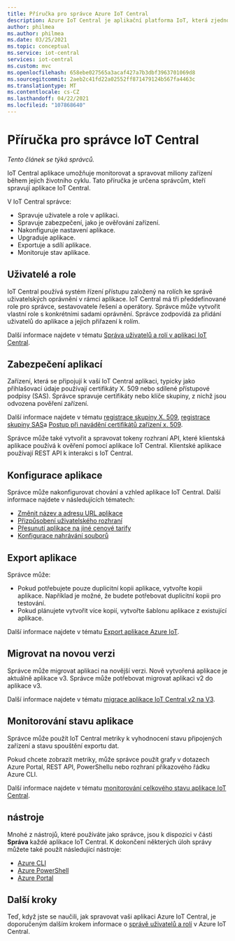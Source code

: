 ```yaml
---
title: Příručka pro správce Azure IoT Central
description: Azure IoT Central je aplikační platforma IoT, která zjednodušuje vytváření řešení IoT. Tento článek poskytuje přehled role správce v IoT Central.
author: philmea
ms.author: philmea
ms.date: 03/25/2021
ms.topic: conceptual
ms.service: iot-central
services: iot-central
ms.custom: mvc
ms.openlocfilehash: 658ebe027565a3acaf427a7b3dbf3963701069d8
ms.sourcegitcommit: 2aeb2c41fd22a02552ff871479124b567fa4463c
ms.translationtype: MT
ms.contentlocale: cs-CZ
ms.lasthandoff: 04/22/2021
ms.locfileid: "107868640"
---
```

# <a name="iot-central-administrator-guide"></a>Příručka pro správce IoT Central

*Tento článek se týká správců.*

IoT Central aplikace umožňuje monitorovat a spravovat miliony zařízení během jejich životního cyklu. Tato příručka je určena správcům, kteří spravují aplikace IoT Central.

V IoT Central správce:

- Spravuje uživatele a role v aplikaci.
- Spravuje zabezpečení, jako je ověřování zařízení.
- Nakonfiguruje nastavení aplikace.
- Upgraduje aplikace.
- Exportuje a sdílí aplikace.
- Monitoruje stav aplikace.

## <a name="users-and-roles"></a>Uživatelé a role

IoT Central používá systém řízení přístupu založený na rolích ke správě uživatelských oprávnění v rámci aplikace. IoT Central má tři předdefinované role pro správce, sestavovatele řešení a operátory. Správce může vytvořit vlastní role s konkrétními sadami oprávnění. Správce zodpovídá za přidání uživatelů do aplikace a jejich přiřazení k rolím.

Další informace najdete v tématu [Správa uživatelů a rolí v aplikaci IoT Central](howto-manage-users-roles.md).

## <a name="application-security"></a>Zabezpečení aplikací

Zařízení, která se připojují k vaší IoT Central aplikaci, typicky jako přihlašovací údaje používají certifikáty X. 509 nebo sdílené přístupové podpisy (SAS). Správce spravuje certifikáty nebo klíče skupiny, z nichž jsou odvozena pověření zařízení.

Další informace najdete v tématu [registrace skupiny X. 509](concepts-get-connected.md#x509-group-enrollment), [registrace skupiny SAS](concepts-get-connected.md#sas-group-enrollment)a [Postup při navádění certifikátů zařízení x. 509](how-to-roll-x509-certificates.md).

Správce může také vytvořit a spravovat tokeny rozhraní API, které klientská aplikace používá k ověření pomocí aplikace IoT Central. Klientské aplikace používají REST API k interakci s IoT Central.

## <a name="configure-an-application"></a>Konfigurace aplikace

Správce může nakonfigurovat chování a vzhled aplikace IoT Central. Další informace najdete v následujících tématech:

- [Změnit název a adresu URL aplikace](howto-administer.md#change-application-name-and-url)
- [Přizpůsobení uživatelského rozhraní](howto-customize-ui.md)
- [Přesunutí aplikace na jiné cenové tarify](howto-view-bill.md)
- [Konfigurace nahrávání souborů](howto-configure-file-uploads.md)

## <a name="export-an-application"></a>Export aplikace

Správce může:

- Pokud potřebujete pouze duplicitní kopii aplikace, vytvořte kopii aplikace. Například je možné, že budete potřebovat duplicitní kopii pro testování.
- Pokud plánujete vytvořit více kopií, vytvořte šablonu aplikace z existující aplikace.

Další informace najdete v tématu [Export aplikace Azure IoT](howto-use-app-templates.md).

## <a name="migrate-to-a-new-version"></a>Migrovat na novou verzi

Správce může migrovat aplikaci na novější verzi. Nově vytvořená aplikace je aktuálně aplikace v3. Správce může potřebovat migrovat aplikaci v2 do aplikace v3.

Další informace najdete v tématu [migrace aplikace IoT Central v2 na V3](howto-migrate.md).

## <a name="monitor-application-health"></a>Monitorování stavu aplikace

Správce může použít IoT Central metriky k vyhodnocení stavu připojených zařízení a stavu spouštění exportu dat.

Pokud chcete zobrazit metriky, může správce použít grafy v dotazech Azure Portal, REST API, PowerShellu nebo rozhraní příkazového řádku Azure CLI.

Další informace najdete v tématu [monitorování celkového stavu aplikace IoT Central](howto-monitor-application-health.md).

## <a name="tools"></a>nástroje

Mnohé z nástrojů, které používáte jako správce, jsou k dispozici v části **Správa** každé aplikace IoT Central. K dokončení některých úloh správy můžete také použít následující nástroje:

- [Azure CLI](howto-manage-iot-central-from-cli.md)
- [Azure PowerShell](howto-manage-iot-central-from-powershell.md)
- [Azure Portal](howto-manage-iot-central-from-portal.md)

## <a name="next-steps"></a>Další kroky

Teď, když jste se naučili, jak spravovat vaši aplikaci Azure IoT Central, je doporučeným dalším krokem informace o [správě uživatelů a rolí](howto-manage-users-roles.md) v Azure IoT Central.
